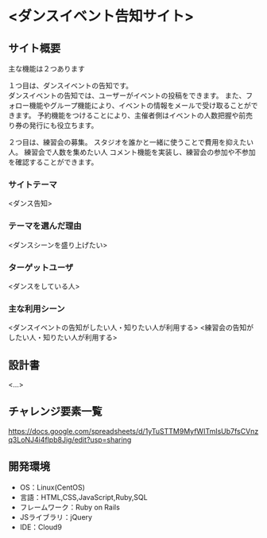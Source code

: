 # <ダンスイベント告知サイト>

## サイト概要
主な機能は２つあります

１つ目は、ダンスイベントの告知です。</br>
ダンスイベントの告知では、ユーザーがイベントの投稿をできます。
また、フォロー機能やグループ機能により、イベントの情報をメールで受け取ることができます。
予約機能をつけることにより、主催者側はイベントの人数把握や前売り券の発行にも役立ちます。

２つ目は、練習会の募集。
スタジオを誰かと一緒に使うことで費用を抑えたい人。
練習会で人数を集めたい人
コメント機能を実装し、練習会の参加や不参加を確認することができます。


### サイトテーマ
<ダンス告知>

### テーマを選んだ理由
<ダンスシーンを盛り上げたい>

### ターゲットユーザ
<ダンスをしている人>

### 主な利用シーン
<ダンスイベントの告知がしたい人・知りたい人が利用する>
<練習会の告知がしたい人・知りたい人が利用する>

## 設計書
<...>

## チャレンジ要素一覧
<https://docs.google.com/spreadsheets/d/1yTuSTTM9MyfWITmIsUb7fsCVnzq3LoNJ4i4flpb8Jig/edit?usp=sharing>

## 開発環境
- OS：Linux(CentOS)
- 言語：HTML,CSS,JavaScript,Ruby,SQL
- フレームワーク：Ruby on Rails
- JSライブラリ：jQuery
- IDE：Cloud9

